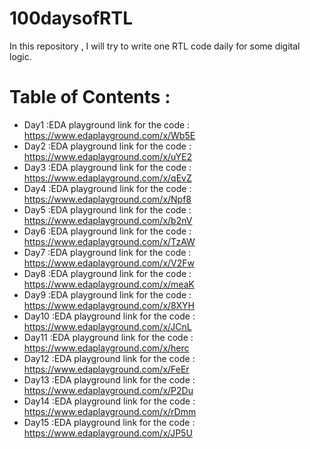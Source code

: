 # 100daysofRTL
In this repository , I will try to write one RTL code daily for some digital logic.

# Table of Contents :
- Day1 :EDA playground link for the code : https://www.edaplayground.com/x/Wb5E
- Day2 :EDA playground link for the code : https://www.edaplayground.com/x/uYE2
- Day3 :EDA playground link for the code : https://www.edaplayground.com/x/qEvZ
- Day4 :EDA playground link for the code : https://www.edaplayground.com/x/Npf8
- Day5 :EDA playground link for the code : https://www.edaplayground.com/x/b2nV
- Day6 :EDA playground link for the code : https://www.edaplayground.com/x/TzAW
- Day7 :EDA playground link for the code : https://www.edaplayground.com/x/V2Fw
- Day8 :EDA playground link for the code : https://www.edaplayground.com/x/meaK
- Day9 :EDA playground link for the code : https://www.edaplayground.com/x/8XYH
- Day10 :EDA playground link for the code : https://www.edaplayground.com/x/JCnL
- Day11 :EDA playground link for the code : https://www.edaplayground.com/x/herc
- Day12 :EDA playground link for the code : https://www.edaplayground.com/x/FeEr
- Day13 :EDA playground link for the code : https://www.edaplayground.com/x/P2Du
- Day14 :EDA playground link for the code : https://www.edaplayground.com/x/rDmm
- Day15 :EDA playground link for the code : https://www.edaplayground.com/x/JP5U
